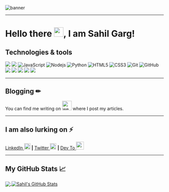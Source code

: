 ![banner](https://pbs.twimg.com/profile_banners/1282934689460678656/1596993870/1500x500)

---

# Hello there <img src="https://raw.githubusercontent.com/MartinHeinz/MartinHeinz/master/wave.gif" width="30px">, I am Sahil Garg!

<!--My stack is as follows:
* **Frontend**: HTML, CSS, SCSS, Vanilla JavaScript, Tailwind CSS, Vue.js
* **Backend**: NodeJS, Rust, Python, Golang-->
## Technologies & tools
![](https://img.shields.io/badge/OS-Linux-informational?style=flat&logo=linux&logoColor=white&color=2bbc8a)
![](https://img.shields.io/badge/Editor-VScode-informational?style=flat&logo=intellij-idea&logoColor=white&color=2bbc8a)
![JavaScript](https://img.shields.io/badge/-JavaScript-black?style=flat-square&logo=javascript)
![Nodejs](https://img.shields.io/badge/-Nodejs-black?style=flat-square&logo=Node.js)
![Python](https://img.shields.io/badge/-Python-black?style=flat-square&logo=Python)
![HTML5](https://img.shields.io/badge/-HTML5-E34F26?style=flat-square&logo=html5&logoColor=white)
![CSS3](https://img.shields.io/badge/-CSS3-1572B6?style=flat-square&logo=css3)
![Git](https://img.shields.io/badge/-Git-black?style=flat-square&logo=git)
![GitHub](https://img.shields.io/badge/-GitHub-181717?style=flat-square&logo=github)
![](https://img.shields.io/badge/Code-JavaScript-informational?style=flat&logo=javascript&logoColor=white&color=2bbc8a)
![](https://img.shields.io/badge/Code-Vue-informational?style=flat&logo=vue.js&logoColor=white&color=2bbc8a)
![](https://img.shields.io/badge/Code-Rust-informational?style=flat&logo=rust&logoColor=white&color=2bbc8a)
![](https://img.shields.io/badge/Code-Golang-informational?style=flat&logo=go&logoColor=white&color=2bbc8a)
![](https://img.shields.io/badge/Code-Python-informational?style=flat&logo=python&logoColor=white&color=2bbc8a)

---

## Blogging  &#x270f;
You can find me writing on [<img src='https://cdn.jsdelivr.net/npm/simple-icons@3.0.1/icons/dev-dot-to.svg' alt='website' height='30'>](https://dev.to/real_sahilgarg)  where I post my articles.

---

## I am also lurking on ⚡
[LinkedIn <img src='https://cdn.jsdelivr.net/npm/simple-icons@3.0.1/icons/linkedin.svg' alt='linkedin' height='20'>](https://www.linkedin.com/in/sahil-garg-aa776b17b/) **|** [Twitter <img src='https://cdn.jsdelivr.net/npm/simple-icons@3.0.1/icons/twitter.svg' alt='twitter' height='20'>](https://twitter.com/@real_SahilGarg) **|** [Dev To <img src='https://cdn.jsdelivr.net/npm/simple-icons@3.0.1/icons/dev-dot-to.svg' alt='website' height='25'>](https://dev.to/real_sahilgarg)

---

## My GitHub Stats &#x1f4c8;

<a href="https://github.com/Sahil2004/Sahil2004">
  <img align="center" src="https://github-readme-stats.vercel.app/api/top-langs/?username=Sahil2004&hide=Makefile,html&title_color=ffffff&text_color=c9cacc&icon_color=2bbc8a&bg_color=1d1f21" />
</a>
<a href="https://github.com/Sahil2004/Sahil2004">
  <img align="center" src="https://github-readme-stats.vercel.app/api?username=Sahil2004&show_icons=true&line_height=27&count_private=true&title_color=ffffff&text_color=c9cacc&icon_color=2bbc8a&bg_color=1d1f21" alt="Sahil's GitHub Stats" />
</a>
